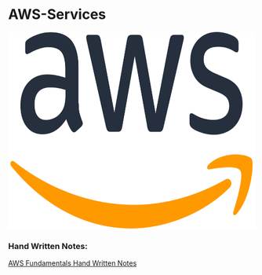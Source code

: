 # AWS-Services
<img src="https://github.com/vaibhavkapase1302/AWS-Services/blob/main/AWS%20Logo.png" width="600" height="400" alt="AWS lOGO">

### Hand Written Notes:
<a href="https://github.com/vaibhavkapase1302/AWS-Services/blob/main/AWS%20Fundamentals.pdf">AWS Fundamentals Hand Written Notes
